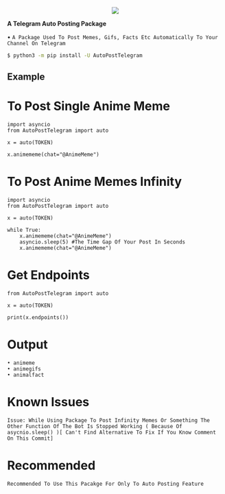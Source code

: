 <div align="center"><img src="https://i.imgur.com/sbrRXkW.jpeg" /></div>

**A Telegram Auto Posting Package**

• `A Package Used To Post Memes, Gifs, Facts Etc Automatically To Your Channel On Telegram`

```bash
$ python3 -m pip install -U AutoPostTelegram
```

## Example

# To Post Single Anime Meme
```
import asyncio
from AutoPostTelegram import auto

x = auto(TOKEN)

x.animememe(chat="@AnimeMeme")
```

# To Post Anime Memes Infinity
```
import asyncio
from AutoPostTelegram import auto

x = auto(TOKEN)

while True:
    x.animememe(chat="@AnimeMeme")
    asyncio.sleep(5) #The Time Gap Of Your Post In Seconds
    x.animememe(chat="@AnimeMeme")
```

# Get Endpoints
```
from AutoPostTelegram import auto

x = auto(TOKEN)

print(x.endpoints())
```
# Output
```
• animeme
• animegifs
• animalfact
```

# Known Issues
```
Issue: While Using Package To Post Infinity Memes Or Something The Other Function Of The Bot Is Stopped Working ( Because Of asycnio.sleep() )[ Can't Find Alternative To Fix If You Know Comment On This Commit]
```

# Recommended
```
Recommended To Use This Pacakge For Only To Auto Posting Feature
```
